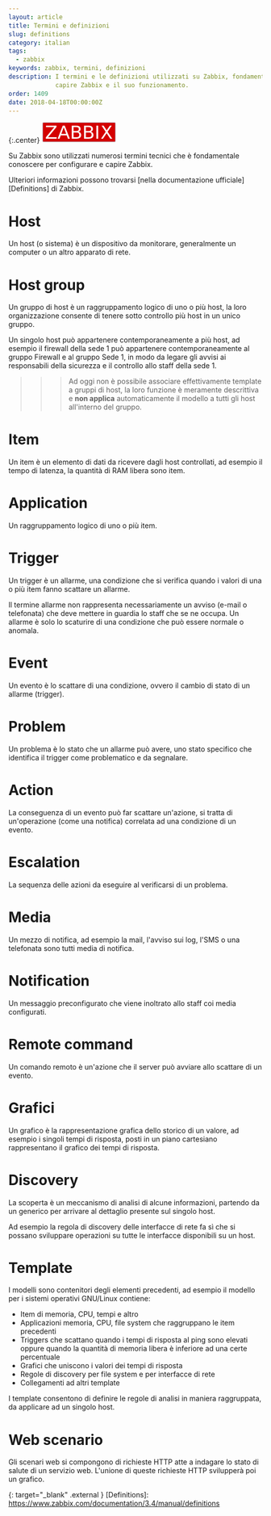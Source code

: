 ```yaml
---
layout: article
title: Termini e definizioni
slug: definitions
category: italian
tags:
  - zabbix
keywords: zabbix, termini, definizioni
description: I termini e le definizioni utilizzati su Zabbix, fondamentali per
             capire Zabbix e il suo funzionamento.
order: 1409
date: 2018-04-18T00:00:00Z
---
```


{:.center}
![Zabbix logo](/resources/articles/zabbix/logo.png)

Su Zabbix sono utilizzati numerosi termini tecnici che è fondamentale conoscere
per configurare e capire Zabbix.

Ulteriori informazioni possono trovarsi [nella documentazione ufficiale][Definitions]
di Zabbix.

# Host

Un host (o sistema) è un dispositivo da monitorare, generalmente un computer o
un altro apparato di rete.

# Host group

Un gruppo di host è un raggruppamento logico di uno o più host, la loro
organizzazione consente di tenere sotto controllo più host in un unico gruppo.

Un singolo host può appartenere contemporaneamente a più host, ad esempio il
firewall della sede 1 può appartenere contemporaneamente al gruppo Firewall e
al gruppo Sede 1, in modo da legare gli avvisi ai responsabili della sicurezza
e il controllo allo staff della sede 1.

>>> Ad oggi non è possibile associare effettivamente template a gruppi di host,
la loro funzione è meramente descrittiva e **non applica** automaticamente il
modello a tutti gli host all'interno del gruppo.

# Item

Un item è un elemento di dati da ricevere dagli host controllati, ad esempio
il tempo di latenza, la quantità di RAM libera sono item.

# Application

Un raggruppamento logico di uno o più item.

# Trigger

Un trigger è un allarme, una condizione che si verifica quando i valori di una
o più item fanno scattare un allarme.

Il termine allarme non rappresenta necessariamente un avviso (e-mail o telefonata)
che deve mettere in guardia lo staff che se ne occupa. Un allarme è solo lo
scaturire di una condizione che può essere normale o anomala.

# Event

Un evento è lo scattare di una condizione, ovvero il cambio di stato di un
allarme (trigger).

# Problem

Un problema è lo stato che un allarme può avere, uno stato specifico che
identifica il trigger come problematico e da segnalare.

# Action

La conseguenza di un evento può far scattare un'azione, si tratta di un'operazione
(come una notifica) correlata ad una condizione di un evento.

# Escalation

La sequenza delle azioni da eseguire al verificarsi di un problema.

# Media

Un mezzo di notifica, ad esempio la mail, l'avviso sui log, l'SMS o una
telefonata sono tutti media di notifica.

# Notification

Un messaggio preconfigurato che viene inoltrato allo staff coi media configurati.

# Remote command

Un comando remoto è un'azione che il server può avviare allo scattare di un
evento.

# Grafici

Un grafico è la rappresentazione grafica dello storico di un valore, ad esempio
i singoli tempi di risposta, posti in un piano cartesiano rappresentano il
grafico dei tempi di risposta.

# Discovery

La scoperta è un meccanismo di analisi di alcune informazioni, partendo da un
generico per arrivare al dettaglio presente sul singolo host.

Ad esempio la regola di discovery delle interfacce di rete fa sì che si possano
sviluppare operazioni su tutte le interfacce disponibili su un host.

# Template

I modelli sono contenitori degli elementi precedenti, ad esempio il modello per
i sistemi operativi GNU/Linux contiene:

* Item di memoria, CPU, tempi e altro
* Applicazioni memoria, CPU, file system che raggruppano le item precedenti
* Triggers che scattano quando i tempi di risposta al ping sono elevati oppure
  quando la quantità di memoria libera è inferiore ad una certe percentuale
* Grafici che uniscono i valori dei tempi di risposta
* Regole di discovery per file system e per interfacce di rete
* Collegamenti ad altri template

I template consentono di definire le regole di analisi in maniera raggruppata,
da applicare ad un singolo host.

# Web scenario

Gli scenari web si compongono di richieste HTTP atte a indagare lo stato di
salute di un servizio web. L'unione di queste richieste HTTP svilupperà poi un
grafico.


{: target="_blank" .external }
[Definitions]: https://www.zabbix.com/documentation/3.4/manual/definitions
